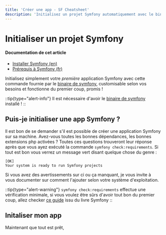 ```yaml
---
title: 'Créer une app - SF Cheatsheet'
description: 'Initialisez un projet Symfony automatiquement avec le binaire Symfony'
---
```


# Initialiser un projet Symfony

#### **Documentation de cet article**
- [Installer Symfony (en)](https://symfony.com/doc/current/setup.html)
- [Prérequis à Symfony (fr)](https://symfony.com/doc/6.2/the-fast-track/fr/1-tools.html)

Initialisez simplement votre _première_ application Symfony avec cette commande fournie par le [binaire de symfony](https://symfony.com/download), customisable selon vos besoins et fonctionne du premier coup, promis !

::tip{type="alert-info"}
Il est nécessaire d'avoir le [binaire de symfony](https://symfony.com/download) installé !
::

## Puis-je initialiser une app Symfony ?
Il est bon de se demander s'il est possible de créer une application Symfony sur sa machine. Avez-vous toutes les bonnes dépendances, les bonnes extensions php activées ? Toutes ces questions trouveront leur réponse après que vous ayez exécuté la commande `symfony check:requirements`. Si tout est bon vous verrez un message vert disant quelque chose du genre :
```
[OK]
Your system is ready to run Symfony projects
```
Si vous avez des avertissements sur ci ou ça manquant, je vous invite à vous documenter sur comment l'ajouter selon votre système d'exploitation.

::tip{type="alert-warning"}
`symfony check:requirements` effectue une vérification minimale, si vous voulez être sûrs d'avoir tout bon du premier coup, allez checker [ce guide](https://symfony.com/doc/6.2/the-fast-track/fr/1-tools.html) issu du livre Symfony
::
## Initaliser mon app
Maintenant que tout est prêt, 
